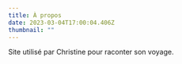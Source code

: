 ```yaml
---
title: À propos
date: 2023-03-04T17:00:04.406Z
thumbnail: ""
---
```

S﻿ite utilisé par Christine pour raconter son voyage.